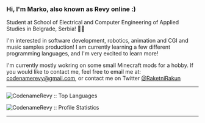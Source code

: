 ### Hi, I'm Marko, also known as Revy online :)

Student at School of Electrical and Computer Engineering of Applied Studies in Belgrade, Serbia! 👨‍🎓

I'm interested in software development, robotics, animation and CGI and music samples production! I am currently learning a few different programming languages, and I'm very excited to learn more!

I'm currently mostly wokring on some small Minecraft mods for a hobby.
If you would like to contact me, feel free to email me at: codenamerevy@gmail.com, or contact me on Twitter [@RaketniRakun](https://twitter.com/RaketniRakun "Rocket Raccoon")
<hr>
<p align="left"><img src="https://github-readme-stats.vercel.app/api/top-langs/?username=CodenameRevy&langs_count=10&layout=classic" alt="CodenameRevy :: Top Languages" /></p>
<p><img src="https://github-readme-stats.vercel.app/api?username=CodenameRevy&show_icons=true" alt="CodenameRevy :: Profile Statistics" /></p>
<hr>
